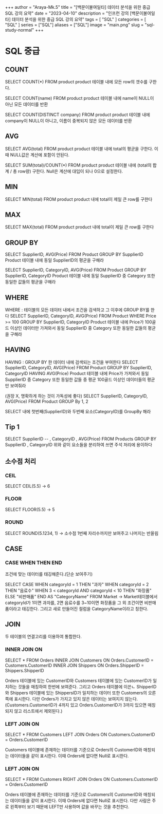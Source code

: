 +++
author = "Araya-Mk.5"
title = "[백문이불여일타] 데이터 분석을 위한 중급 SQL 강의 요약"
date = "2023-04-10"
description = "인프런 강의 [백문이불여일타] 데이터 분석을 위한 중급 SQL 강의 요약"
tags = [
    "SQL"
]
categories = [
    "SQL"
]
series = ["SQL"]
aliases = ["SQL"]
image = "main.png"
slug = "sql-study-normal"
+++

# SQL 중급

## COUNT
SELECT COUNT(*) FROM product
product 테이블 내에 모든 row의 갯수를 구한다.

SELECT COUNT(name) FROM product
product 테이블 내에 name이 NULL이 아닌 모든 데이터를 반환

SELECT COUNT(DISTINCT company) FROM product
product 테이블 내에 company이 NULL이 아니고, 이름이 중복되지 않은 모든 데이터를 반환

## AVG
SELECT AVG(total) FROM product
product 테이블 내에 total의 평균을 구한다. 이때 NULL값은 계산에 포함이 안된다.

SELECT SUM(total)/COUNT(*) FROM product
product 테이블 내에 (total의 합계 / 총 row량)  구한다. Null은 계산에 대입이 되나 0으로 설정한다.

## MIN
SELECT MIN(total) FROM product
product 내에 total이 제일 큰 row를 구한다

## MAX
SELECT MAX(total) FROM product
product 내에 total이 제일 큰 row를 구한다

## GROUP BY
SELECT SupplierID, AVG(Price)
FROM Product
GROUP BY SupplierID
Product 테이블 내에 동일 SupplierID의 평균을 구해라

SELECT SupplierID, CategoryID, AVG(Price)
FROM Product
GROUP BY SupplierID, CategoryID
Product 테이블 내에 동일 SupplierID 중 Category 또한 동일한 값들의 평균을 구해라


## WHERE
WHERE : 테이블의 모든 데이터 내에서 조건을 검색하고 그 이후에 GROUP BY를 한다
SELECT SupplierID, CategoryID, AVG(Price)
FROM Product
WHERE Price >= 100
GROUP BY SupplierID, CategoryID
Product 테이블 내에 Price가 100골드 이상인 데이터만 가져와서 동일 SupplierID 중 Category 또한 동일한 값들의 평균을 구해라

## HAVING
HAVING : GROUP BY 한 데이터 내에 검색되는 조건을 부여한다
SELECT SupplierID, CategoryID, AVG(Price)
FROM Product
GROUP BY SupplierID, CategoryID
HAVING AVG(Price)
Product 테이블 내에 Price가 가져와서 동일 SupplierID 중 Category 또한 동일한 값들 중 평균 100골드 이상인 데이터들의 평균만 보여줘라



(권장 X, 명확하게 하는 것이 가독성에 좋다)
SELECT SupplierID, CategoryID, AVG(Price)
FROM Product
GROUP By 1, 2

SELECT 내에 첫번째(SupplierID)와 두번째 요소(CategoryID)를 GroupBy 해라

## Tip 1
SELECT SupplierID
--    ,  CategoryID
    , AVG(Price)
FROM Products
GROUP BY SupplierID
       , CategoryID 
위와 같이 요소들을 분리하여 쓰면 주석 처리에 용이하다

## 소수점 처리
### CEIL
SELECT CEIL(5.5)
-> 6

### FLOOR
SELECT FLOOR(5.5)
-> 5

### ROUND 
SELECT ROUND(5.1234, 1)
-> 소수점 1번째 자리수까지만 보여주고 나머지는 반올림

## CASE 
### CASE WHEN THEN END
조건에 맞는 데이터를 태깅해준다.(단순 보여주기)

SELECT CASE
           WHEN categoryId = 1 THEN "과자"
           WHEN categoryId = 2 THEN "음료수"
           WHEN 3 < categoryId AND categoryId < 10 THEN "화장품"
           ELSE "비판매품"
       END AS "CategoryName"
FROM Market
-> Market테이블에서 categoryId가 1이면 과자를, 2면 음료수를 3~10이면 화장품을 그 외 조건이면 비판매품이라고 태깅한다. 그리고 새로 만들어진 컬럼을 CategoryName이라고 칭한다.

## JOIN
두 테이블의 연결고리를 이용하여 통합한다.

### INNER JOIN ON
SELECT * 
FROM Orders
     INNER JOIN Customers ON Orders.CustomerID = Customers.CustomerID
     INNER JOIN Shippers ON Orders.ShipperID = Shippers.ShipperID

Orders 테이블에 있는 CustomerID와 Customers 테이블에 있는 CustomerID가 일치하는 것들을 매칭하여 한번에 보여준다.
그리고 Orders 테이블에 이쓴ㄴ ShipperID와 Shippers 테이블에 있는 ShippersID가 일치하는 데이터 또한 Customers의 오른쪽에 표시한다.
다만 Orders가 가지고 있지 않은 데이터는 보여지지 않는다.(Customers.CustomerID가 4까지 있고 Orders.CustomerID가 3까지 있으면 매칭되지 않고 리스트에서 제외된다.)

### LEFT JOIN ON
SELECT * 
FROM Customers
     LEFT JOIN Orders ON Customers.CustomerID = Orders.CustomerID

Customers 테이블에 존재하는 데이터를 기준으로 Orders의 CustomerID와 매칭되는 데이터들을 같이 표시한다. 이때 Orders에 없다면 Null로 표시한다.

### LEFT JOIN ON
SELECT * 
FROM Customers
     RIGHT JOIN Orders ON Customers.CustomerID = Orders.CustomerID

Orders 테이블에 존재하는 데이터를 기준으로 Customers의 CustomerID와 매칭되는 데이터들을 같이 표시한다. 이때 Orders에 없다면 Null로 표시한다.
다만 사람은 주로 왼쪽부터 보기 때문에 LEFT만 사용하며 값을 바꾸는 것을 추천한다.
